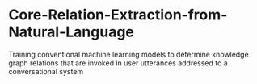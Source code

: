 # Core-Relation-Extraction-from-Natural-Language
Training conventional machine learning models to determine knowledge graph relations that are invoked in user utterances addressed to a conversational system
